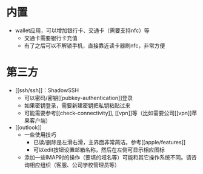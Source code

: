 # 内置
- wallet应用，可以增加银行卡、交通卡（需要支持nfc）等
  - 交通卡需要银行卡充值
  - 有了之后可以不解锁手机，直接靠近读卡器刷nfc，非常方便
# 第三方
- [[ssh/ssh]]：ShadowSSH
  - 可以密码/密钥[[pubkey-authentication]]登录
  - 如果密钥登录，需要新建密钥把私钥粘贴过来
  - 可能需要参考[[check-connectivity]], [[vpn]]等（比如需要公司[[vpn]]苹果客户端）
- [[outlook]]
  - 一些使用技巧
    - 已读/删除是左滑右滑，主界面非常简洁。参考[[apple/features]]
    - 可以edit按钮设置邮箱名称，然后在左侧可显示相应图标
  - 添加一些IMAP时的操作（要填的域名等）可能和其它操作系统不同。请咨询相应组织（客服、公司学校管理员等）